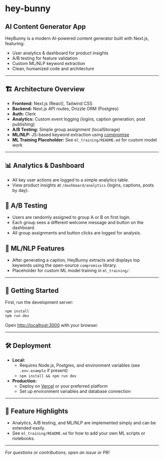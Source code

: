 # hey-bunny

## AI Content Generator App

HeyBunny is a modern AI-powered content generator built with Next.js, featuring:
- User analytics & dashboard for product insights
- A/B testing for feature validation
- Custom ML/NLP keyword extraction
- Clean, humanized code and architecture

---

## 🏗️ Architecture Overview

- **Frontend:** Next.js (React), Tailwind CSS
- **Backend:** Next.js API routes, Drizzle ORM (Postgres)
- **Auth:** Clerk
- **Analytics:** Custom event logging (logins, caption generation, post publishing)
- **A/B Testing:** Simple group assignment (localStorage)
- **ML/NLP:** JS-based keyword extraction using [compromise](https://github.com/spencermountain/compromise)
- **ML Training Placeholder:** See `ml_training/README.md` for custom model work

---

## 📊 Analytics & Dashboard
- All key user actions are logged to a simple analytics table.
- View product insights at `/dashboard/analytics` (logins, captions, posts by day).

## 🧪 A/B Testing
- Users are randomly assigned to group A or B on first login.
- Each group sees a different welcome message and button on the dashboard.
- All group assignments and button clicks are logged for analysis.

## 🤖 ML/NLP Features
- After generating a caption, HeyBunny extracts and displays top keywords using the open-source `compromise` library.
- Placeholder for custom ML model training in `ml_training/`.

---

## 🚀 Getting Started

First, run the development server:

```bash
npm install
npm run dev
```

Open [http://localhost:3000](http://localhost:3000) with your browser.

---

## 🛠️ Deployment

- **Local:**
  - Requires Node.js, Postgres, and environment variables (see `.env.example` if present)
  - `npm install && npm run dev`
- **Production:**
  - Deploy on [Vercel](https://vercel.com/) or your preferred platform
  - Set up environment variables and database connection

---

## 📂 Feature Highlights
- Analytics, A/B testing, and ML/NLP are implemented simply and can be extended easily.
- See `ml_training/README.md` for how to add your own ML scripts or notebooks.

---

*For questions or contributions, open an issue or PR!*
